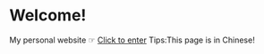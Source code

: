 <h1>Welcome!</h1>
My personal website ☞ <a href="http://alphaxuwu.my.enjoycode.com">Click to enter</a>
Tips:This page is in Chinese!
